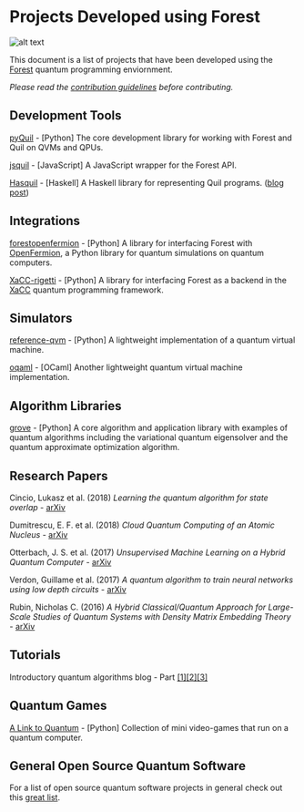 # Projects Developed using Forest

![alt text](https://github.com/rigetticomputing/forest-software/blob/master/forest.png "Forest")

This document is a list of projects that have been developed using the [Forest](https://www.rigetti.com/index.php/forest) 
quantum programming enviornment.

_Please read the [contribution guidelines](https://github.com/rigetticomputing/forest-software/blob/master/CONTRIBUTING.md) before contributing._

## Development Tools

[pyQuil](http://github.com/rigetticomputing/pyquil) - [Python] The core development library for working with Forest 
and Quil on QVMs and QPUs.

[jsquil](https://github.com/mapmeld/jsquil) - [JavaScript] A JavaScript wrapper for the Forest API.

[Hasquil](https://github.com/WhatTheFunctional/Hasquil) - [Haskell] A Haskell library for representing Quil programs. ([blog post](https://whatthefunctional.wordpress.com/2018/06/03/high-level-quantum-assembly-using-haskell/))

## Integrations

[forestopenfermion](https://github.com/rigetticomputing/forestopenfermion) - [Python] A library for interfacing 
Forest with [OpenFermion](http://openfermion.org/), a Python library for quantum simulations on quantum computers.

[XaCC-rigetti](https://github.com/ORNL-QCI/xacc-rigetti) - [Python] A library for interfacing Forest as a backend in the [XaCC](https://github.com/ORNL-QCI/xacc) quantum programming framework.

## Simulators

[reference-qvm](https://github.com/rigetticomputing/reference-qvm) - [Python] A lightweight implementation 
of a quantum virtual machine.

[oqaml](https://github.com/rigetticomputing/oqaml) - [OCaml] Another lightweight quantum virtual machine implementation.

## Algorithm Libraries

[grove](https://github.com/rigetticomputing/grove) - [Python] A core algorithm and application library with examples of quantum algorithms including the variational quantum eigensolver and the quantum approximate optimization algorithm.

## Research Papers

Cincio, Lukasz et al. (2018) _Learning the quantum algorithm for state overlap_ - [arXiv](https://arxiv.org/abs/1803.04114)

Dumitrescu, E. F. et al. (2018) _Cloud Quantum Computing of an Atomic Nucleus_ - [arXiv](https://arxiv.org/abs/1801.03897)

Otterbach, J. S. et al. (2017) _Unsupervised Machine Learning on a Hybrid Quantum Computer_ - [arXiv](https://arxiv.org/abs/1712.05771)

Verdon, Guillame et al. (2017) _A quantum algorithm to train neural networks using low depth circuits_ - [arXiv](https://arxiv.org/abs/1712.05304)

Rubin, Nicholas C. (2016) _A Hybrid Classical/Quantum Approach for Large-Scale Studies of Quantum Systems with Density Matrix Embedding Theory_ - [arXiv](https://arxiv.org/abs/1610.06910)

## Tutorials

Introductory quantum algorithms blog - Part [[1]](http://dkopczyk.quantee.co.uk/high-level-quantum-computing/)[[2]](http://dkopczyk.quantee.co.uk/deutschs-algorithm/)[[3]](http://dkopczyk.quantee.co.uk/grover-search/)

## Quantum Games

[A Link to Quantum](https://github.com/msohaibalam/Link_to_Quantum_game) - [Python] Collection of mini video-games that run on a quantum computer.

## General Open Source Quantum Software

For a list of open source quantum software projects in general check out this [great list](https://github.com/markf94/os_quantum_software).
